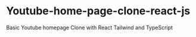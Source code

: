# Youtube-home-page-clone-react-js
  Basic Youtube homepage Clone with React Tailwind and TypeScript
